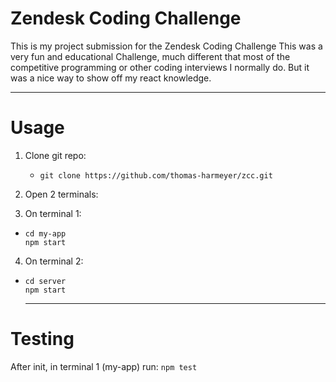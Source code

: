 # Zendesk Coding Challenge

This is my project submission for the Zendesk Coding Challenge
This was a very fun and educational Challenge, much different that most of the competitive programming or other coding interviews I normally do. But it was a nice way to show off my react knowledge.

---

# Usage

1. Clone git repo:

   - `git clone https://github.com/thomas-harmeyer/zcc.git`

2. Open 2 terminals:
3. On terminal 1:

- ```
  cd my-app
  npm start
  ```

4. On terminal 2:

- ```
  cd server
  npm start
  ```

  ***

# Testing

After init, in terminal 1 (my-app)
run: `npm test`
